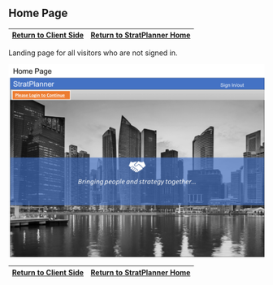 ## Home Page

[Return to Client Side](./FrontEnd.md) | [Return to StratPlanner Home](../README.md)
------------ | -----------

Landing page for all visitors who are not signed in.

![Home Page](./images/home_page.png)

[Return to Client Side](./FrontEnd.md) | [Return to StratPlanner Home](../README.md)
------------ | -----------